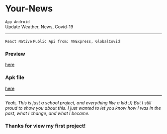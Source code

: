 # Your-News
`App Android` <br/>
Update Weather, News, Covid-19 

-------------------------
`React Native`
`Public Api from: VNExpress, GlobalCovid`
### Preview
[here](https://drive.google.com/file/d/1x8U8iuC5vGerDMUwAB8cz7LGw7WbZbHz/view?usp=sharing)
### Apk file
[here](android/app/build/outputs/apk/release/app-release.apk)
<br/>

-------------------------
*Yeah, This is just a school project, and everything like a kid :)) But I still proud to show you about this. I just wanted to let you know how I was in the past, what I change, and what I became.*

### Thanks for view my first project!
